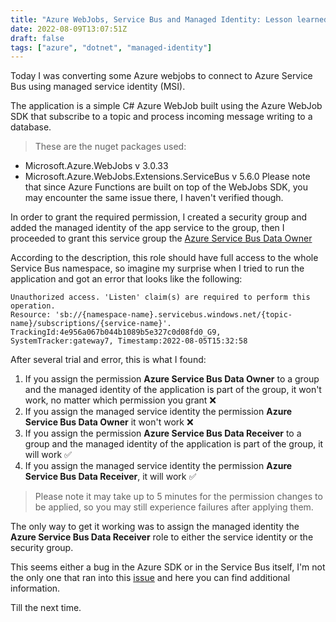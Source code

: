 ```yaml
---
title: "Azure WebJobs, Service Bus and Managed Identity: Lesson learned"
date: 2022-08-09T13:07:51Z
draft: false
tags: ["azure", "dotnet", "managed-identity"]
---
```


Today I was converting some Azure webjobs to connect to Azure Service Bus using managed service identity (MSI).

The application is a simple C# Azure WebJob built using the Azure WebJob SDK that subscribe to a topic and process incoming message writing to a database.

> These are the nuget packages used:
- Microsoft.Azure.WebJobs v 3.0.33
- Microsoft.Azure.WebJobs.Extensions.ServiceBus v 5.6.0
Please note that since Azure Functions are built on top of the WebJobs SDK, you may encounter the same issue there, I haven't verified though.

In order to grant the required permission, I created a security group and added the managed identity of the app service to the group, then I proceeded to grant this service group the [Azure Service Bus Data Owner](https://docs.microsoft.com/en-us/azure/role-based-access-control/built-in-roles#azure-service-bus-data-owner)

According to the description, this role should have full access to the whole Service Bus namespace, so imagine my surprise when I tried to run the application and got an error that looks like the following:

```
Unauthorized access. 'Listen' claim(s) are required to perform this operation. 
Resource: 'sb://{namespace-name}.servicebus.windows.net/{topic-name}/subscriptions/{service-name}'.
TrackingId:4e956a067b044b1089b5e327c0d08fd0_G9, SystemTracker:gateway7, Timestamp:2022-08-05T15:32:58 
```

After several trial and error, this is what I found:

1. If you assign the permission **Azure Service Bus Data Owner** to a group and the managed identity of the application is part of the group, it won't work, no matter which permission you grant ❌
2. If you assign the managed service identity the permission **Azure Service Bus Data Owner** it won't work ❌
3. If you assign the permission **Azure Service Bus Data Receiver** to a group and the managed identity of the application is part of the group, it will work ✅
4. If you assign the managed service identity the permission **Azure Service Bus Data Receiver**, it will work ✅

> Please note it may take up to 5 minutes for the permission changes to be applied, so you may still experience failures after applying them.

The only way to get it working was to assign the managed identity the **Azure Service Bus Data Receiver** role to either the service identity or the security group.

This seems either a bug in the Azure SDK or in the Service Bus itself, I'm not the only one that ran into this [issue](https://github.com/Azure/azure-sdk-for-net/issues/24289) and here you can find additional information.

Till the next time.
